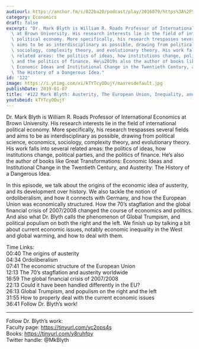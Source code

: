 ```yaml
---
audiourl: https://anchor.fm/s/822ba20/podcast/play/2016079/https%3A%2F%2Fd3ctxlq1ktw2nl.cloudfront.net%2Fproduction%2F2019-0-1%2F7774865-44100-2-ddcf92edbc123.m4a
category: Economics
draft: false
excerpt: "Dr. Mark Blyth is William R. Roads Professor of International Economics\
  \ at Brown University. His research interests lie in the field of international\
  \ political economy. More specifically, his research trespasses several fields and\
  \ aims to be as interdisciplinary as possible, drawing from political science, economics,\
  \ sociology, complexity theory, and evolutionary theory. His work falls into several\
  \ related areas: the politics of ideas, how institutions change, political parties,\
  \ and the politics of finance. He\u2019s also the author of books like Great Transformations:\
  \ Economic Ideas and Institutional Change in the Twentieth Century, and Austerity:\
  \ The History of a Dangerous Idea."
id: '122'
image: https://i.ytimg.com/vi/kTYTcyODujY/maxresdefault.jpg
publishDate: 2019-01-07
title: '#122 Mark Blyth: Austerity, The European Union, Inequality, and Global Trumpism'
youtubeid: kTYTcyODujY
---
```

<div class="timelinks">

Dr. Mark Blyth is William R. Roads Professor of International Economics at Brown University. His research interests lie in the field of international political economy. More specifically, his research trespasses several fields and aims to be as interdisciplinary as possible, drawing from political science, economics, sociology, complexity theory, and evolutionary theory. His work falls into several related areas: the politics of ideas, how institutions change, political parties, and the politics of finance. He’s also the author of books like Great Transformations: Economic Ideas and Institutional Change in the Twentieth Century, and Austerity: The History of a Dangerous Idea.

In this episode, we talk about the origins of the economic idea of austerity, and its development over history. We also tackle the notion of ordoliberalism, and how it connects with Germany, and how the European Union was economically structured. How the 70’s stagflation and the global financial crisis of 2007/2008 changed the course of economics and politics. And also what Dr. Blyth calls the phenomenon of Global Trumpism, and political populism on both the right and the left. We finish up by talking a bit about current economic issues, notably economic inequality in the West and global warming, and how to deal with them.

Time Links:  
<time>00:40</time> The origins of austerity  
<time>04:34</time> Ordoliberalism                      
<time>07:41</time> The economic structure of the European Union               
<time>12:13</time> The 70’s stagflation and austerity worldwide             
<time>16:59</time> The global financial crisis of 2007/2008       
<time>22:13</time> Could it have been handled differently in the EU?  
<time>26:13</time> Global Trumpism, and populism on the right and the left       
<time>31:55</time> How to properly deal with the current economic issues    
<time>36:41</time> Follow Dr. Blyth’s work!    

---

Follow Dr. Blyth’s work:  
Faculty page: https://tinyurl.com/yc2ops4s  
Books: https://tinyurl.com/y8ruhfpy  
Twitter handle: @MkBlyth
</div>

